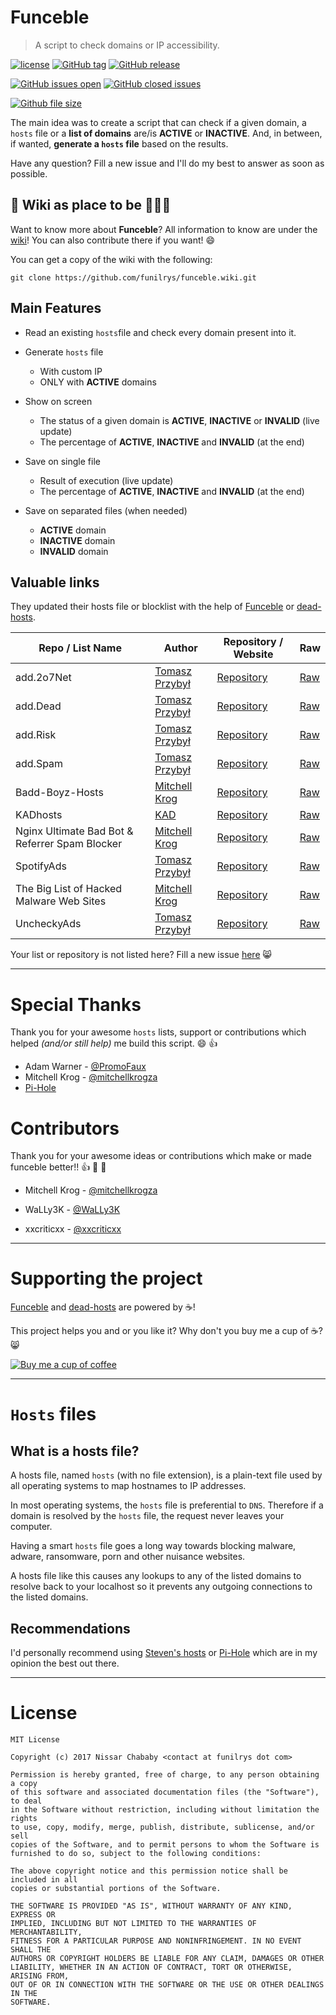 # Funceble

> A script to check domains or IP accessibility.

[![license](https://img.shields.io/github/license/funilrys/funceble.svg)](https://github.com/funilrys/funceble/blob/master/LICENSE) [![GitHub tag](https://img.shields.io/github/tag/funilrys/funceble.svg)](https://github.com/funilrys/funceble/tags) [![GitHub release](https://img.shields.io/github/release/funilrys/funceble.svg)](https://github.com/funilrys/funceble/releases/latest)

[![GitHub issues open](https://img.shields.io/github/issues/funilrys/funceble.svg)]() [![GitHub closed issues](https://img.shields.io/github/issues-closed/funilrys/funceble.svg)](https://github.com/funilrys/)

[![Github file size](https://img.shields.io/github/size/funilrys/funceble/funceble.svg)](https://github.com/funilrys/funceble/blob/master/funceble)

The main idea was to create a script that can check if a given domain, a `hosts` file or a **list of domains** are/is **ACTIVE** or **INACTIVE**. And, in between, if wanted, **generate a `hosts` file** based on the results.

Have any question? Fill a new issue and I'll do my best to answer as soon as possible.

## :book: Wiki as place to be :star2::star2::star2:

Want to know more about **Funceble**? All information to know are under the [wiki](https://github.com/funilrys/funceble/wiki)! You can also contribute there if you want! :smile:

You can get a copy of the wiki with the following:

```shell
git clone https://github.com/funilrys/funceble.wiki.git
```

## Main Features

- Read an existing `hosts`file and check every domain present into it.
- Generate `hosts` file

  - With custom IP
  - ONLY with **ACTIVE** domains

- Show on screen

  - The status of a given domain is **ACTIVE**, **INACTIVE** or **INVALID** (live update)
  - The percentage of **ACTIVE**, **INACTIVE** and **INVALID** (at the end)

- Save on single file

  - Result of execution (live update)
  - The percentage of **ACTIVE**, **INACTIVE** and **INVALID** (at the end)

- Save on separated files (when needed)

  - **ACTIVE** domain
  - **INACTIVE** domain
  - **INVALID** domain

## Valuable links

They updated their hosts file or blocklist with the help of [Funceble](https://github.com/funilrys/funceble/) or [dead-hosts](https://github.com/funilrys/dead-hosts).

Repo / List Name                               | Author                                             | Repository / Website                                                                       | Raw
---------------------------------------------- | -------------------------------------------------- | ------------------------------------------------------------------------------------------ | ---------------------------------------------------------------------------------------------------------------------------------------------
add.2o7Net                                     | [Tomasz Przybył](https://github.com/FadeMind)      | [Repository](https://github.com/FadeMind/hosts.extras/tree/master/add.2o7Net)              | [Raw](https://raw.githubusercontent.com/FadeMind/hosts.extras/master/add.2o7Net/hosts)
add.Dead                                       | [Tomasz Przybył](https://github.com/FadeMind)      | [Repository](https://github.com/FadeMind/hosts.extras/tree/master/add.Dead)                | [Raw](https://raw.githubusercontent.com/FadeMind/hosts.extras/master/add.Dead/hosts)
add.Risk                                       | [Tomasz Przybył](https://github.com/FadeMind)      | [Repository](https://github.com/FadeMind/hosts.extras/tree/master/add.Risk)                | [Raw](https://raw.githubusercontent.com/FadeMind/hosts.extras/master/add.Risk/hosts)
add.Spam                                       | [Tomasz Przybył](https://github.com/FadeMind)      | [Repository](https://github.com/FadeMind/hosts.extras/tree/master/add.Spam)                | [Raw](https://raw.githubusercontent.com/FadeMind/hosts.extras/master/add.Spam/hosts)
Badd-Boyz-Hosts                                | [Mitchell Krog](https://github.com/mitchellkrogza) | [Repository](https://github.com/mitchellkrogza/Badd-Boyz-Hosts)                            | [Raw](https://raw.githubusercontent.com/mitchellkrogza/Badd-Boyz-Hosts/master/PULL_REQUESTS/domains.txt)
KADhosts                                       | [KAD](https://github.com/azet12)                   | [Repository](https://github.com/azet12/KADhosts)                                           | [Raw](https://raw.githubusercontent.com/azet12/KADhosts/master/KADhosts.txt)
Nginx Ultimate Bad Bot & Referrer Spam Blocker | [Mitchell Krog](https://github.com/mitchellkrogza) | [Repository](https://github.com/mitchellkrogza/nginx-ultimate-bad-bot-blocker/)            | [Raw](https://raw.githubusercontent.com/mitchellkrogza/nginx-ultimate-bad-bot-blocker/master/_generator_lists/bad-referrers.list)
SpotifyAds                                     | [Tomasz Przybył](https://github.com/FadeMind)      | [Repository](https://github.com/FadeMind/hosts.extras/tree/master/SpotifyAds)              | [Raw](https://raw.githubusercontent.com/FadeMind/hosts.extras/master/SpotifyAds/hosts)
The Big List of Hacked Malware Web Sites       | [Mitchell Krog](https://github.com/mitchellkrogza) | [Repository](https://github.com//mitchellkrogza/The-Big-List-of-Hacked-Malware-Web-Sites/) | [Raw](https://raw.githubusercontent.com/mitchellkrogza/The-Big-List-of-Hacked-Malware-Web-Sites/master/.dev-tools/_strip_domains/domains.txt)
UncheckyAds                                    | [Tomasz Przybył](https://github.com/FadeMind)      | [Repository](https://github.com/FadeMind/hosts.extras/tree/master/UncheckyAds)             | [Raw](https://raw.githubusercontent.com/FadeMind/hosts.extras/master/UncheckyAds/hosts)

Your list or repository is not listed here? Fill a new issue [here](https://github.com/funilrys/funceble/issues/new?title=Please%20add%20my%20list%20or%20repository%20to%20the%20valuable%20links) :smile_cat:

--------------------------------------------------------------------------------

# Special Thanks

Thank you for your awesome `hosts` lists, support or contributions which helped _(and/or still help)_ me build this script. :smile: :+1:

- Adam Warner - [@PromoFaux](https://github.com/PromoFaux)
- Mitchell Krog - [@mitchellkrogza](https://github.com/mitchellkrogza)
- [Pi-Hole](https://github.com/pi-hole/pi-hole)

# Contributors

Thank you for your awesome ideas or contributions which make or made funceble better!! :+1: :100: :1st_place_medal:

- Mitchell Krog - [@mitchellkrogza](https://github.com/mitchellkrogza)

- WaLLy3K - [@WaLLy3K](https://github.com/WaLLy3K)

- xxcriticxx - [@xxcriticxx](https://github.com/xxcriticxx)

--------------------------------------------------------------------------------

# Supporting the project

[Funceble](https://github.com/funilrys/funceble) and [dead-hosts](https://github.com/funilrys/dead-hosts) are powered by :coffee:!

This project helps you and or you like it? Why don't you buy me a cup of :coffee:? :smile_cat:

[![Buy me a cup of coffee](https://img.shields.io/badge/Buy%20-me%20a%20cup%20of%20%E2%98%95-blue.svg)](https://www.paypal.me/funilrys/)

--------------------------------------------------------------------------------

# `Hosts` files

## What is a hosts file?

A hosts file, named `hosts` (with no file extension), is a plain-text file used by all operating systems to map hostnames to IP addresses.

In most operating systems, the `hosts` file is preferential to `DNS`. Therefore if a domain is resolved by the `hosts` file, the request never leaves your computer.

Having a smart `hosts` file goes a long way towards blocking malware, adware, ransomware, porn and other nuisance websites.

A hosts file like this causes any lookups to any of the listed domains to resolve back to your localhost so it prevents any outgoing connections to the listed domains.

## Recommendations

I'd personally recommend using [Steven's hosts](https://github.com/StevenBlack/hosts) or [Pi-Hole](https://github.com/pi-hole/pi-hole) which are in my opinion the best out there.

--------------------------------------------------------------------------------

# License

```
MIT License

Copyright (c) 2017 Nissar Chababy <contact at funilrys dot com>

Permission is hereby granted, free of charge, to any person obtaining a copy
of this software and associated documentation files (the "Software"), to deal
in the Software without restriction, including without limitation the rights
to use, copy, modify, merge, publish, distribute, sublicense, and/or sell
copies of the Software, and to permit persons to whom the Software is
furnished to do so, subject to the following conditions:

The above copyright notice and this permission notice shall be included in all
copies or substantial portions of the Software.

THE SOFTWARE IS PROVIDED "AS IS", WITHOUT WARRANTY OF ANY KIND, EXPRESS OR
IMPLIED, INCLUDING BUT NOT LIMITED TO THE WARRANTIES OF MERCHANTABILITY,
FITNESS FOR A PARTICULAR PURPOSE AND NONINFRINGEMENT. IN NO EVENT SHALL THE
AUTHORS OR COPYRIGHT HOLDERS BE LIABLE FOR ANY CLAIM, DAMAGES OR OTHER
LIABILITY, WHETHER IN AN ACTION OF CONTRACT, TORT OR OTHERWISE, ARISING FROM,
OUT OF OR IN CONNECTION WITH THE SOFTWARE OR THE USE OR OTHER DEALINGS IN THE
SOFTWARE.
```
